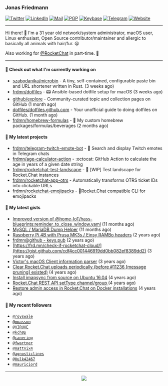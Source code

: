 ### Jonas Friedmann

[![Twitter](https://img.shields.io/badge/-frdmn-1ca0f1?style=flat-square&logo=twitter&logoColor=white&link=https://twitter.com/frdmn)](https://twitter.com/frdmn)
[![LinkedIn](https://img.shields.io/badge/-Jonas_Friedmann-blue?style=flat-square&logo=Linkedin&logoColor=white&link=https://www.linkedin.com/in/frdmn/)](https://www.linkedin.com/in/frdmn/)
[![Mail](https://img.shields.io/badge/-j@frd.mn-c14438?style=flat-square&logo=Gmail&logoColor=white&link=mailto:j@frd.mn)](mailto:j@frd.mn)
[![PGP](https://img.shields.io/keybase/pgp/frdmn?style=flat-square)](https://keyserver.ubuntu.com/pks/lookup?op=get&search=0x592054efee01155264764ec9b6e314fbd713fc95)
[![Keybase](https://img.shields.io/badge/-frdmn-ff6f21?style=flat-square&logo=Keybase&logoColor=white&link=https://keybase.io/frdmn/)](https://keybase.io/frdmn/)
[![Telegram](https://img.shields.io/badge/-@frdmn-0088cc?style=flat-square&logo=Telegram&link=http://t.me/frdmn)](http://t.me/frdmn)
[![Website](https://img.shields.io/static/v1?label=https://&message=frd.mn&color=yellow&logo=&style=flat-square&logoColor=white)](https://frd.mn/)

---

Hi there! 👋 I'm a 31 year old network/system administrator, macOS user, Linux enthusiast, Open Source contributor/maintainer and allergic to basically all animals with hair/fur. 😫

Also working for [@RocketChat](https://github.com/RocketChat) in part-time. 🚀

---

#### 👷 Check out what I'm currently working on

- [szabodanika/microbin](https://github.com/szabodanika/microbin) - A tiny, self-contained, configurable paste bin and URL shortener written in Rust. (3 weeks ago)
- [frdmn/dotfiles](https://github.com/frdmn/dotfiles) - :pager: Ansible-based dotfile setup for macOS (3 weeks ago)
- [github/explore](https://github.com/github/explore) - Community-curated topic and collection pages on GitHub (1 month ago)
- [dotfiles/dotfiles.github.com](https://github.com/dotfiles/dotfiles.github.com) - Your unofficial guide to doing dotfiles on GitHub. (1 month ago)
- [frdmn/homebrew-formulas](https://github.com/frdmn/homebrew-formulas) - :beers: My custom homebrew packages/formulas/beverages (2 months ago)

#### 🌱 My latest projects

- [frdmn/telegram-twitch-emote-bot](https://github.com/frdmn/telegram-twitch-emote-bot) - 💬 Search and display Twitch emotes in Telegram chats
- [frdmn/age-calculator-action](https://github.com/frdmn/age-calculator-action) - :octocat: GitHub Action to calculate the age in years of a given date string
- [frdmn/rocketchat-test-landscape](https://github.com/frdmn/rocketchat-test-landscape) - 🚧 [WIP] Test landscape for Rocket.Chat instances
- [frdmn/rocketchat-app-otrs](https://github.com/frdmn/rocketchat-app-otrs) - Automatically transforms OTRS ticket IDs into clickable URLs
- [frdmn/rocketchat-emojipacks](https://github.com/frdmn/rocketchat-emojipacks) - 🚀Rocket.Chat compatible CLI for emojipacks

#### 🔭 My latest gists

- [Improved version of @home-IoT/hass-blueprints:reminder_to_close_window.yaml](https://gist.github.com/39d17ce1f63de73dad2457e3a17e38ca) (11 months ago)
- [MySQL / MariaDB Dump Helper](https://gist.github.com/d1b79c7b8bcdbb26e487a52930687253) (11 months ago)
- [Raspberry Pi 4B with Prusa MK3s / Einsy RAMBo headers](https://gist.github.com/1bcefbb4f1d2e17c21450abd8869dae3) (2 years ago)
- [frdmn@github - keys.pub](https://gist.github.com/d96b74034451f966c06df5fd14d7d62f) (2 years ago)
- [https://frd.mn/check-if-rocketchat-cloud/](https://gist.github.com/cdf4cc001446919dd0bb082ef8389dd2) (3 years ago)
- [Victor&#39;s macOS Client information parser](https://gist.github.com/5eeebc05c61c7a00450aee8b81be824c) (3 years ago)
- [Clear Rocket.Chat uploads periodically (before #11236 [message pruning] existed)](https://gist.github.com/acfffa4d099df023a8ea90df0b6dc650) (4 years ago)
- [Install imapsync from source on Ubuntu 16.04](https://gist.github.com/3f94306bcfda871b1d3c61c400926e5c) (4 years ago)
- [Rocket.Chat REST API setType channel/group ](https://gist.github.com/fec5e5865cb7e794809143db61991c64) (4 years ago)
- [Restore admin access in Rocket.Chat on Docker installations](https://gist.github.com/c509b3ac573172f433bfc513747e0ab6) (4 years ago)

#### 👤 My recent followers

- [`@royswale`](https://github.com/royswale)
- [`@moasson`](https://github.com/moasson)
- [`@VIRUXE`](https://github.com/VIRUXE)
- [`@kch0p`](https://github.com/kch0p)
- [`@canering`](https://github.com/canering)
- [`@fwartner`](https://github.com/fwartner)
- [`@mattnix4`](https://github.com/mattnix4)
- [`@agnosticlines`](https://github.com/agnosticlines)
- [`@Hulk42467`](https://github.com/Hulk42467)
- [`@mauriciord`](https://github.com/mauriciord)

---

<p align="center">
  <img src="https://github-readme-stats.vercel.app/api?username=frdmn&show_icons=true">
</p>
